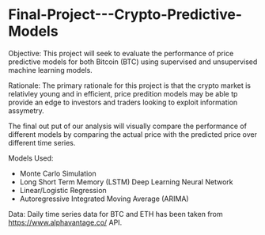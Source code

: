 # Final-Project---Crypto-Predictive-Models

Objective: This project will seek to evaluate the performance of price predictive models for both Bitcoin (BTC) using supervised and unsupervised machine learning models. 

Rationale: The primary rationale for this project is that the crypto market is relativley young and in efficient, price predition models may be able tp provide an edge to investors and traders looking to exploit information assymetry.

The final out put of our analysis will visually compare the performance of different models by comparing the actual price with the predicted price over different time series. 

Models Used:

- Monte Carlo Simulation
- Long Short Term Memory (LSTM) Deep Learning Neural Network
- Linear/Logistic Regression
- Autoregressive Integrated Moving Average (ARIMA)

Data: Daily time series data for BTC and ETH has been taken from https://www.alphavantage.co/ API.

